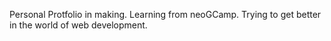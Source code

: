 Personal Protfolio in making.
Learning from neoGCamp.
Trying to get better in the world of web development.
